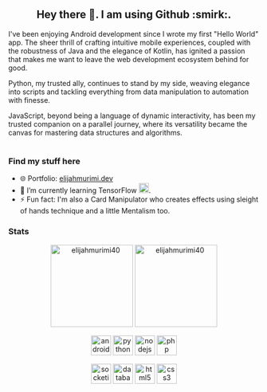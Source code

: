 <!--
### Hey there 👋. I am using Github :smirk:
-->

<h2 align="center">
    Hey there 👋. I am using Github :smirk:.
</h2>
  
<!-- <p align="center">
  <img src="https://media2.giphy.com/media/iIqmM5tTjmpOB9mpbn/giphy.gif" width="500px" alt="elijahmurimi40">
</p> -->

<!--
**elijahmurimi40/elijahmurimi40** is a ✨ _special_ ✨ repository because its `README.md` (this file) appears on your GitHub profile.

Here are some ideas to get you started:

- 🔭 I’m currently working on ...
- 🌱 I’m currently learning ...
- 👯 I’m looking to collaborate on ...
- 🤔 I’m looking for help with ...
- 💬 Ask me about ...
- 📫 How to reach me: ...
- 😄 Pronouns: ...
- ⚡ Fun fact: ...

- :file_folder: Portfolio:
- :books: Blog: 
- :camera: Photography:
-->
<!--<h1></h1> -->

I've been enjoying Android development since I wrote my first "Hello World" app. The sheer thrill of crafting intuitive mobile experiences, coupled with the robustness of Java and the elegance of Kotlin, has ignited a passion that makes me want to leave the web development ecosystem behind for good.

Python, my trusted ally, continues to stand by my side, weaving elegance into scripts and tackling everything from data manipulation to automation with finesse.

JavaScript, beyond being a language of dynamic interactivity, has been my trusted companion on a parallel journey, where its versatility became the canvas for mastering data structures and algorithms.

<h1></h1>

### Find my stuff here

- :globe_with_meridians: Portfolio: <a href='https://elijahmurimi.dev' target='_blank'>elijahmurimi.dev</a>
- 🌱 I’m currently learning TensorFlow <img src="https://cdn.svgporn.com/logos/tensorflow.svg" alt="tensorflow" height="20px" width="20px" />.
- ⚡ Fun fact: I'm also a Card Manipulator who creates effects using sleight of hands technique and a little Mentalism too. 

### Stats

<!-- <p align="center">
  <img height="165" src="https://github-readme-stats.vercel.app/api/top-langs/?username=elijahmurimi40&layout=compact" alt="elijahmurimi40"/>
  <img height="165" src="https://github-readme-stats.vercel.app/api?username=elijahmurimi40&show_icons=true&hide=issues,contribs" alt="elijahmurimi40"/>
</p> -->

<p align="center">
  <img height="165" src="https://github-readme-stats-htiy-elijahmurimi40s-projects.vercel.app/api/top-langs/?username=elijahmurimi40&layout=compact" alt="elijahmurimi40"/>
  <img height="165" src="https://github-readme-stats-htiy-elijahmurimi40s-projects.vercel.app/api?username=elijahmurimi40&show_icons=true" alt="elijahmurimi40"/>
</p> 

<p align="center">
  <img src="https://cdn.svgporn.com/logos/android-icon.svg" alt="android" height="40px" width="40px" />
  <img src="https://cdn.svgporn.com/logos/python.svg" alt="python" height="40px" width="40px" />
  <img src="https://cdn.svgporn.com/logos/nodejs-icon.svg" alt="nodejs" height="40px" width="40px" />
  <img src="https://cdn.svgporn.com/logos/php.svg" alt="php" height="40px" width="40px" />
</p>

<p align="center">
  <img src="https://cdn.svgporn.com/logos/socket.io.svg" alt="socketio" height="40px" width="40px" />
  <img src="https://cdn.svgporn.com/logos/aws-rds.svg" alt="database" height="40px" width="40px" />
  <img src="https://cdn.svgporn.com/logos/html-5.svg" alt="html5" height="40px" width="40px" />
  <img src="https://cdn.svgporn.com/logos/css-3.svg" alt="css3" height="40px" width="40px" />
</p>
